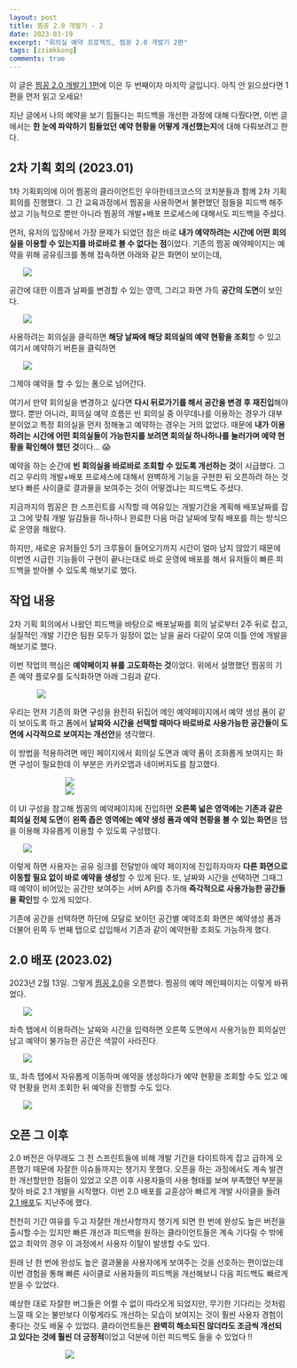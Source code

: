 ```yaml
---
layout: post
title: 찜꽁 2.0 개발기 - 2
date: 2023-03-19
excerpt: "회의실 예약 프로젝트, 찜꽁 2.0 개발기 2편"
tags: [zzimkkong]
comments: true
---
```


이 글은 [찜꽁 2.0 개발기 1편](https://xrabcde.github.io/zzimkkong-2.0-1/)에 이은 두 번째이자 마지막 글입니다. 아직 안 읽으셨다면 1편을 먼저 읽고 오세요!

지난 글에서 나의 예약을 보기 힘들다는 피드백을 개선한 과정에 대해 다뤘다면,
이번 글에서는 **한 눈에 파악하기 힘들었던 예약 현황을 어떻게 개선했는지**에 대해 다뤄보려고 한다.

## 2차 기획 회의 (2023.01)

1차 기획회의에 이어 찜꽁의 클라이언트인 우아한테크코스의 코치분들과 함께 2차 기획회의를 진행했다.
그 간 교육과정에서 찜꽁을 사용하면서 불편했던 점들을 피드백 해주셨고 
기능적으로 뿐만 아니라 찜꽁의 개발+배포 프로세스에 대해서도 피드백을 주셨다.

먼저, 유저의 입장에서 가장 문제가 되었던 점은 바로 **내가 예약하려는 시간에 어떤 회의실을 이용할 수 있는지를 바로바로 볼 수 없다는 점**이었다.
기존의 찜꽁 예약페이지는 예약을 위해 공유링크를 통해 접속하면 아래와 같은 화면이 보이는데,

<div style="width:90% !important; margin:0 auto">
<img src="https://user-images.githubusercontent.com/56033755/224544298-56813032-ba5b-45da-989d-c615d25d76dc.png">
</div>

공간에 대한 이름과 날짜를 변경할 수 있는 영역, 그리고 화면 가득 **공간의 도면**이 보인다.

<div style="width:90% !important; margin:0 auto">
<img src="https://user-images.githubusercontent.com/56033755/226170254-40496b47-f844-444d-aeaa-cc999fdcadf6.png">
</div>

사용하려는 회의실을 클릭하면 **해당 날짜에 해당 회의실의 예약 현황을 조회**할 수 있고 여기서 예약하기 버튼을 클릭하면

<div style="width:90% !important; margin:0 auto">
<img src="https://user-images.githubusercontent.com/56033755/226170274-c4224273-4f88-4125-9469-46f50d9134ac.png">
</div>

그제야 예약을 할 수 있는 폼으로 넘어간다.

여기서 만약 회의실을 변경하고 싶다면 **다시 뒤로가기를 해서 공간을 변경 후 재진입**해야 했다.
뿐만 아니라, 회의실 예약 흐름은 빈 회의실 중 아무데나를 이용하는 경우가 대부분이었고 특정 회의실을 먼저 정해놓고 예약하는 경우는 거의 없었다. 
때문에 **내가 이용하려는 시간에 어떤 회의실들이 가능한지를 보려면 회의실 하나하나를 눌러가며 예약 현황을 확인해야 했던 것**이다... 😱

예약을 하는 순간에 **빈 회의실을 바로바로 조회할 수 있도록 개선하는 것**이 시급했다.
그리고 우리의 개발+배포 프로세스에 대해서 완벽하게 기능을 구현한 뒤 오픈하려 하는 것보다 빠른 사이클로 결과물을 보여주는 것이 어떻겠냐는 피드백도 주셨다.

지금까지의 찜꽁은 한 스프린트를 시작할 때 여유있는 개발기간을 계획해 배포날짜를 잡고 
그에 맞춰 개발 일감들을 하나하나 완료한 다음 마감 날짜에 맞춰 배포를 하는 방식으로 운영을 해왔다.

하지만, 새로운 유저들인 5기 크루들이 들어오기까지 시간이 얼마 남지 않았기 때문에 이번엔 시급한 기능들이 구현이 끝나는대로 바로 운영에 배포를 해서 
유저들이 빠른 피드백을 받아볼 수 있도록 해보기로 했다.

## 작업 내용

2차 기획 회의에서 나왔던 피드백을 바탕으로 배포날짜를 회의 날로부터 2주 뒤로 잡고, 실질적인 개발 기간은 팀원 모두가 일정이 없는 날을 골라 다같이 모여 이틀 안에 개발을 해보기로 했다.

이번 작업의 핵심은 **예약페이지 뷰를 고도화하는 것**이었다. 위에서 설명했던 찜꽁의 기존 예약 플로우를 도식화하면 아래 그림과 같다.

<div style="width:80% !important; margin:0 auto">
<img src="https://user-images.githubusercontent.com/56033755/226168975-ede08fc8-62df-4c6f-b8a7-c4ae70c45fb1.png">
</div>

우리는 먼저 기존의 화면 구성을 완전히 뒤집어 메인 예약페이지에서 예약 생성 폼이 같이 보이도록 하고 
폼에서 **날짜와 시간을 선택할 때마다 바로바로 사용가능한 공간들이 도면에 시각적으로 보여지는 개선안**을 생각했다.

이 방법을 적용하려면 메인 페이지에서 회의실 도면과 예약 폼이 조화롭게 보여지는 화면 구성이 필요한데 이 부분은 카카오맵과 네이버지도를 참고했다.

<div style="width:60% !important; margin:0 auto">
<img src="https://user-images.githubusercontent.com/56033755/226168535-b8dc180c-10c9-41f7-916d-5d3e591e3450.png">
</div>

<div style="width:60% !important; margin:0 auto">
<img src="https://user-images.githubusercontent.com/56033755/226168562-5a4bef08-d39d-4ce3-a486-130b06bafc49.png">
</div>

이 UI 구성을 참고해 찜꽁의 예약페이지에 진입하면 **오른쪽 넓은 영역에는 기존과 같은 회의실 전체 도면**이
**왼쪽 좁은 영역에는 예약 생성 폼과 예약 현황을 볼 수 있는 화면**을 탭을 이용해 자유롭게 이용할 수 있도록 구성했다.

<div style="width:90% !important; margin:0 auto">
<img src="https://user-images.githubusercontent.com/56033755/226168610-d344c03a-b88d-454e-9483-b6692bbae9fc.png">
</div>

이렇게 하면 사용자는 공유 링크를 전달받아 예약 페이지에 진입하자마자 **다른 화면으로 이동할 필요 없이 바로 예약을 생성**할 수 있게 된다.
또, 날짜와 시간을 선택하면 그때그때 예약이 비어있는 공간만 보여주는 서버 API를 추가해 **즉각적으로 사용가능한 공간들을 확인**할 수 있게 되었다.

기존에 공간을 선택하면 하단에 모달로 보이던 공간별 예약조회 화면은 
예약생성 폼과 더불어 왼쪽 두 번째 탭으로 삽입해서 기존과 같이 예약현황 조회도 가능하게 했다.

## 2.0 배포 (2023.02)

2023년 2월 13일. 그렇게 [찜꽁 2.0](https://github.com/woowacourse-teams/2021-zzimkkong/releases/tag/2.0.0)을 오픈했다. 
찜꽁의 예약 메인페이지는 이렇게 바뀌었다.

<div style="width:90% !important; margin:0 auto">
<img src="https://user-images.githubusercontent.com/56033755/226170389-5e41f6e7-3d71-4ae3-8fe4-a57e3126d768.png">
</div>

좌측 탭에서 이용하려는 날짜와 시간을 입력하면 오른쪽 도면에서 사용가능한 회의실만 남고 예약이 불가능한 공간은 색깔이 사라진다.

<div style="width:90% !important; margin:0 auto">
<img src="https://user-images.githubusercontent.com/56033755/226170412-a0eb9531-c9ec-46d9-8b75-a1f779f84626.png">
</div>

또, 좌측 탭에서 자유롭게 이동하며 예약을 생성하다가 예약 현황을 조회할 수도 있고 예약 현황을 먼저 조회한 뒤 예약을 진행할 수도 있다.

<div style="width:90% !important; margin:0 auto">
<img src="https://user-images.githubusercontent.com/56033755/226170474-5fe73f13-5b5d-4764-b3f7-855efa3e3c94.png">
</div>

## 오픈 그 이후 

2.0 버전은 아무래도 그 전 스프린트들에 비해 개발 기간을 타이트하게 잡고 급하게 오픈했기 때문에 자잘한 이슈들까지는 챙기지 못했다. 
오픈을 하는 과정에서도 계속 발견한 개선할만한 점들이 있었고 오픈 이후 사용자들의 사용 형태를 보며 부족했던 부분을 찾아 바로 2.1 개발을 시작했다.
이번 2.0 배포를 교훈삼아 빠르게 개발 사이클을 돌려 [2.1 배포](https://github.com/woowacourse-teams/2021-zzimkkong/releases/tag/2.1.0)도 지난주에 했다.

천천히 기간 여유를 두고 자잘한 개선사항까지 챙기게 되면 한 번에 완성도 높은 버전을 출시할 수는 있지만
빠른 개선과 피드백을 원하는 클라이언트들은 계속 기다릴 수 밖에 없고 최악의 경우 이 과정에서 사용자 이탈이 발생할 수도 있다.

원래 난 한 번에 완성도 높은 결과물을 사용자에게 보여주는 것을 선호하는 편이었는데
이번 경험을 통해 빠른 사이클로 사용자들의 피드백을 개선해보니 다음 피드백도 빠르게 받을 수 있었다.

예상한 대로 자잘한 버그들은 어쩔 수 없이 따라오게 되었지만, 
무기한 기다리는 것처럼 느낄 때 오는 불만보다 이렇게라도 개선하는 모습이 보여지는 것이 훨씬 사용자 경험이 좋다는 것도 배울 수 있었다.
클라이언트들은 **완벽히 해소되진 않더라도 조금씩 개선되고 있다는 것에 훨씬 더 긍정적**이었고 덕분에 이런 피드백도 들을 수 있었다 !!

<div style="width:60% !important; margin:0 auto">
<img src="https://user-images.githubusercontent.com/56033755/226166848-5042647c-e4ad-4aba-b490-aa34b6916cb5.png">
</div>
